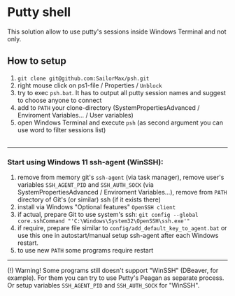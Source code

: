 # Putty shell
This solution allow to use putty's sessions inside Windows Terminal and not only.

## How to setup
1. `git clone git@github.com:SailorMax/psh.git`
2. right mouse click on ps1-file / Properties / `Unblock`
3. try to exec `psh.bat`. It has to output all putty session names and suggest to choose anyone to connect
4. add to `PATH` your clone-directory (SystemPropertiesAdvanced / Enviroment Variables... / User variables)
5. open Windows Terminal and execute `psh` (as second argument you can use word to filter sessions list)
<br /><br />

---
### Start using Windows 11 ssh-agent (WinSSH):
1. remove from memory git's `ssh-agent` (via task manager), remove user's variables `SSH_AGENT_PID` and `SSH_AUTH_SOCK` (via SystemPropertiesAdvanced / Enviroment Variables...), remove from `PATH` directory of Git's (or similar) ssh (if it exists there)
2. install via Windows "Optional features" `OpenSSH client`
3. if actual, prepare Git to use system's ssh: `git config --global core.sshCommand "'C:\Windows\System32\OpenSSH\ssh.exe'"`
4. if require, prepare file similar to `config/add_default_key_to_agent.bat` or use this one in autostart/manual setup ssh-agent after each Windows restart.
5. to use new `PATH` some programs require restart

---
(!) Warning! Some programs still doesn't support "WinSSH" (DBeaver, for example). For them you can try to use Putty's Peagan as separate process. Or setup variables `SSH_AGENT_PID` and `SSH_AUTH_SOCK` for "WinSSH".
